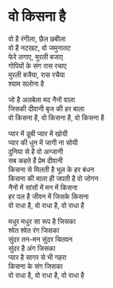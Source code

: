 # वो किसना है

वो है रंगीला, छैल छबीला  
वो है नटखट, वो जमुनातट  
फेरे लगाए, मुरली बजाए  
गोपियों के संग रास रचाए  
मुरली बजैया, रास रचैया  
श्याम सलोना है  

जो है अलबेला मद नैनों वाला  
जिसकी दीवानी बृज की हर बाला  
वो किसना है, वो किसना है, वो किसना है  

प्यार में डूबी प्यार में खोयी  
प्यार की धुन में जागी ना सोयी  
दुनिया से है वो अन्जानी  
सब कहते हैं प्रेम दीवानी  
किसना से मिलती है भूल के हर बंधन  
किसना की माला ही जपती है वो जोगन  
नैनों में सांसों में मन में किसना  
हर पल है जीवन में जिसके किसना  
वो राधा है, वो राधा है, वो राधा है  

मधुर मधुर सा रूप है जिसका  
श्वेत श्वेत रंग जिसका  
सुंदर तन-मन सुंदर चितवन  
सुंदर है अंग जिसका  
प्यार है सागर से भी गहरा  
किसना के संग जिसका  
वो राधा है, वो राधा है, वो राधा है  
